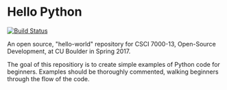 # Hello Python

[![Build Status](https://travis-ci.org/cnguyen83/Open-Source-Hello-World.svg?branch=master)](https://travis-ci.org/cnguyen83/Open-Source-Hello-World)

An open source, "hello-world" repository for CSCI 7000-13, Open-Source Development, at CU Boulder in Spring 2017.

The goal of this repositiory is to create simple examples of Python code for beginners. Examples should be thoroughly commented, walking beginners through the flow of the code.
